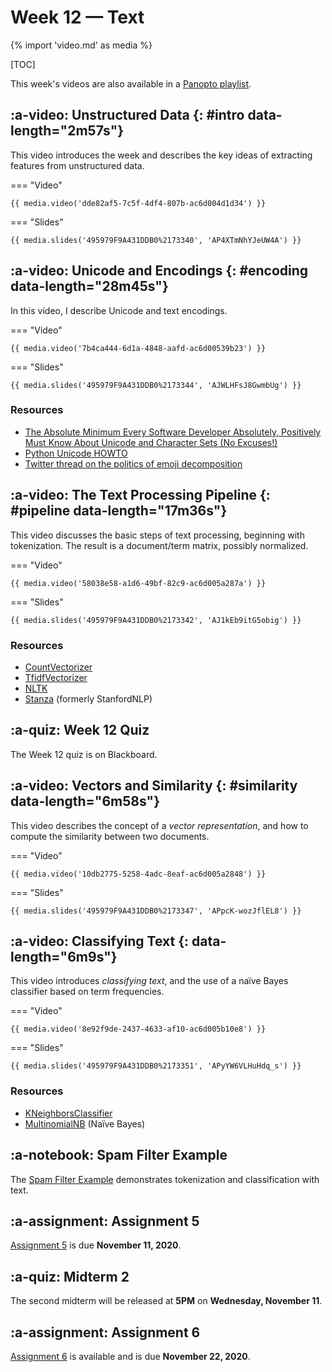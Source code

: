 # Week 12 — Text
{% import 'video.md' as media %}

[TOC]

This week's videos are also available in a [Panopto playlist](https://boisestate.hosted.panopto.com/Panopto/Pages/Viewer.aspx?pid=6eab80fb-6bb6-43b4-a916-ac6d005b60d4).

## :a-video: Unstructured Data {: #intro data-length="2m57s"}

This video introduces the week and describes the key ideas of extracting features from unstructured data.

=== "Video"

    {{ media.video('dde82af5-7c5f-4df4-807b-ac6d004d1d34') }}

=== "Slides"

    {{ media.slides('495979F9A431DDB0%2173340', 'AP4XTmNhYJeUW4A') }}

## :a-video: Unicode and Encodings {: #encoding data-length="28m45s"}

In this video, I describe Unicode and text encodings.

=== "Video"

    {{ media.video('7b4ca444-6d1a-4848-aafd-ac6d00539b23') }}

=== "Slides"

    {{ media.slides('495979F9A431DDB0%2173344', 'AJWLHFsJ8GwmbUg') }}

### Resources

- [The Absolute Minimum Every Software Developer Absolutely, Positively Must Know About Unicode and Character Sets (No Excuses!)](https://www.joelonsoftware.com/2003/10/08/the-absolute-minimum-every-software-developer-absolutely-positively-must-know-about-unicode-and-character-sets-no-excuses/)
- [Python Unicode HOWTO](https://docs.python.org/3/howto/unicode.html)
- [Twitter thread on the politics of emoji decomposition](https://twitter.com/brookLYNevery1/status/1167409916899934209)

## :a-video: The Text Processing Pipeline {: #pipeline data-length="17m36s"}

This video discusses the basic steps of text processing, beginning with tokenization.
The result is a document/term matrix, possibly normalized.

=== "Video"

    {{ media.video('58038e58-a1d6-49bf-82c9-ac6d005a287a') }}

=== "Slides"

    {{ media.slides('495979F9A431DDB0%2173342', 'AJ1kEb9itG5obig') }}

### Resources

- [CountVectorizer](https://scikit-learn.org/stable/modules/generated/sklearn.feature_extraction.text.CountVectorizer.html#sklearn.feature_extraction.text.CountVectorizer)
- [TfidfVectorizer](https://scikit-learn.org/stable/modules/generated/sklearn.feature_extraction.text.TfidfVectorizer.html#sklearn.feature_extraction.text.TfidfVectorizer)
- [NLTK](https://www.nltk.org/)
- [Stanza](https://stanfordnlp.github.io/stanza/) (formerly StanfordNLP)

## :a-quiz: Week 12 Quiz

The Week 12 quiz is on Blackboard.

## :a-video: Vectors and Similarity {: #similarity data-length="6m58s"}

This video describes the concept of a *vector representation*, and how to compute the similarity between two documents.

=== "Video"

    {{ media.video('10db2775-5258-4adc-8eaf-ac6d005a2848') }}

=== "Slides"

    {{ media.slides('495979F9A431DDB0%2173347', 'APpcK-wozJflEL8') }}

## :a-video: Classifying Text {: data-length="6m9s"}

This video introduces *classifying text*, and the use of a naïve Bayes classifier based on term frequencies.

=== "Video"

    {{ media.video('8e92f9de-2437-4633-af10-ac6d005b10e8') }}

=== "Slides"

    {{ media.slides('495979F9A431DDB0%2173351', 'APyYW6VLHuHdq_s') }}

### Resources

- [KNeighborsClassifier](https://scikit-learn.org/stable/modules/generated/sklearn.neighbors.KNeighborsClassifier.html#sklearn.neighbors.KNeighborsClassifier)
- [MultinomialNB](https://scikit-learn.org/stable/modules/generated/sklearn.naive_bayes.MultinomialNB.html#sklearn.naive_bayes.MultinomialNB) (Naïve Bayes)

## :a-notebook: Spam Filter Example

The [Spam Filter Example](../../resources/tutorials/SpamFilter.ipynb) demonstrates tokenization and classification with text.

## :a-assignment: Assignment 5

[Assignment 5](../../assignments/A5/index.md) is due **November 11, 2020**.

## :a-quiz: Midterm 2

The second midterm will be released at **5PM** on **Wednesday, November 11**.

## :a-assignment: Assignment 6

[Assignment 6](../../assignments/A6/index.md) is available and is due **November 22, 2020**.
